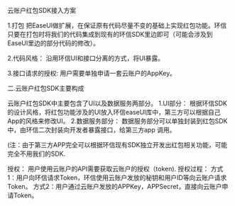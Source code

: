 云账户红包SDK接入方案


1.打包
把EaseUI做扩展，在保证原有代码尽量不变的基础上实现红包功能。环信只要在打包时将我们的代码集成到现有的环信SDK里边即可（可能会涉及到EaseUI里边的部分代码的修改）。

2.代码风格：
沿用环信UI和接口分离的方式，将UI暴露。

3.接口请求的授权:
  用户需要单独申请一套云账户的AppKey。
  
二.云账户红包SDK主要构成

云账户红包SDK中主要包含了UI以及数据服务两部分。
1.UI部分：
根据环信SDK的设计风格，将红包功能涉及的UI放入环信easeUI库中，第三方可以根据自己App的风格来修改UI。
2.数据服务部分：
数据服务部分可以单独封装到红包SDK中，由环信二次封装向开发者暴露接口，给第三方app
调用。

(注：由于第三方APP完全可以根据环信现有SDK独立开发出红包相关功能，可能完全不用我们的SDK.


授权：
用户使用云账户的API需要获取云账户的授权（token).
授权过程：
方式1：用户向环信请求Token，环信使用云账户发放的秘钥和用户ID等向云账户请求Token。
方式2：用户通过云账户发放的APPKey，APPSecret，直接向云账户申请Token。


